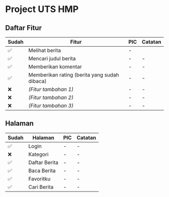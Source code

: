 # Project UTS HMP

## Daftar Fitur
|Sudah|Fitur|PIC|Catatan|
|-|-|-|-|
|✅|Melihat berita|-
|✅|Mencari judul berita|-|-
|✅|Memberikan komentar|-|-
|✅|Memberikan rating (berita yang sudah dibaca)|-|-
|❌|_(Fitur tambahan 1)_|-|-
|❌|_(Fitur tambahan 2)_|-|-
|❌|_(Fitur tambahan 3)_|-|-

## Halaman
|Sudah|Halaman|PIC|Catatan|
|-|-|-|-|
|✅|Login|-|-
|❌|Kategori|-|-
|✅|Daftar Berita|-|-
|✅|Baca Berita|-|-
|✅|Favoritku|-|-
|✅|Cari Berita|-|-
